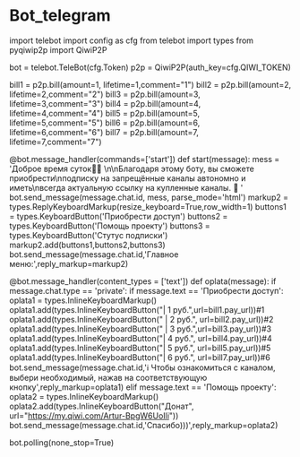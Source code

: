 # Bot_telegram

import telebot
import config as cfg
from telebot import types
from pyqiwip2p import QiwiP2P

bot = telebot.TeleBot(cfg.Token)
p2p = QiwiP2P(auth_key=cfg.QIWI_TOKEN)

bill1 = p2p.bill(amount=1, lifetime=1,comment="1")
bill2 = p2p.bill(amount=2, lifetime=2,comment="2")
bill3 = p2p.bill(amount=3, lifetime=3,comment="3")
bill4 = p2p.bill(amount=4, lifetime=4,comment="4")
bill5 = p2p.bill(amount=5, lifetime=5,comment="5")
bill6 = p2p.bill(amount=6, lifetime=6,comment="6")
bill7 = p2p.bill(amount=7, lifetime=7,comment="7")

@bot.message_handler(commands=['start'])
def start(message):
    mess = 'Доброе время суток🙍‍♀ \n\nБлагодаря этому боту, вы сможете приобрести\nподписку на запрещённые каналы автономно и иметь\nвсегда актуальную ссылку на купленные каналы. 🔞 '
    bot.send_message(message.chat.id, mess, parse_mode='html')
    markup2 = types.ReplyKeyboardMarkup(resize_keyboard=True,row_width=1)
    buttons1 = types.KeyboardButton('Приобрести доступ')
    buttons2 = types.KeyboardButton('Помощь проекту')
    buttons3 = types.KeyboardButton('Стутус подписки')
    markup2.add(buttons1,buttons2,buttons3)
    bot.send_message(message.chat.id,'Главное меню:',reply_markup=markup2)


@bot.message_handler(content_types = ['text'])
def oplata(message):
    if message.chat.type == 'private':
        if message.text == 'Приобрести доступ':
            oplata1 = types.InlineKeyboardMarkup()
            oplata1.add(types.InlineKeyboardButton("| 1 руб.",url=bill1.pay_url))#1
            oplata1.add(types.InlineKeyboardButton(" | 2 руб.", url=bill2.pay_url))#2
            oplata1.add(types.InlineKeyboardButton(" | 3 руб.",url=bill3.pay_url))#3
            oplata1.add(types.InlineKeyboardButton("| 4 руб.", url=bill4.pay_url))#4
            oplata1.add(types.InlineKeyboardButton("| 5 руб.", url=bill5.pay_url))#5
            oplata1.add(types.InlineKeyboardButton("| 6 руб.", url=bill7.pay_url))#6
            bot.send_message(message.chat.id,'ℹ️ Чтобы ознакомиться с каналом, выбери необходимый, нажав на соответствующую кнопку',reply_markup=oplata1)
        elif message.text == 'Помощь проекту':
            oplata2 = types.InlineKeyboardMarkup()
            oplata2.add(types.InlineKeyboardButton("Донат", url="https://my.qiwi.com/Artur-BpgW6UoIli"))
            bot.send_message(message.chat.id,'Спасибо)))',reply_markup=oplata2)


bot.polling(none_stop=True)
